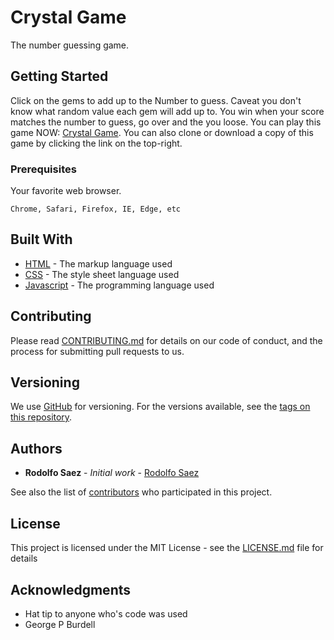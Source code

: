 # Crystal Game

The number guessing game.

## Getting Started

Click on the gems to add up to the Number to guess. Caveat you don't know what random value each gem will add up to. You win when your score matches the number to guess, go over and the you loose. You can play this game NOW: [Crystal  Game](https://rsaez.github.io/Week-4-Game/). You can also clone or download a copy of this game by clicking the link on the top-right.

### Prerequisites

Your favorite web browser.

```
Chrome, Safari, Firefox, IE, Edge, etc
```

## Built With

* [HTML](https://www.w3.org/html/) - The markup language used
* [CSS](https://www.w3.org/Style/CSS/learning.en.html) -  The style sheet language used
* [Javascript](https://developer.mozilla.org/en-US/docs/Web/JavaScript) - The programming language used

## Contributing

Please read [CONTRIBUTING.md](https://gist.github.com/rsaez/b24679402957c63ec426) for details on our code of conduct, and the process for submitting pull requests to us.

## Versioning

We use [GitHub](http://github.com/) for versioning. For the versions available, see the [tags on this repository](https://github.com/rsaez/project/tags).

## Authors

* **Rodolfo Saez** - *Initial work* - [Rodolfo Saez](https://github.com/rsaez)

See also the list of [contributors](https://github.com/your/project/contributors) who participated in this project.

## License

This project is licensed under the MIT License - see the [LICENSE.md](LICENSE.md) file for details

## Acknowledgments

* Hat tip to anyone who's code was used
* George P Burdell
